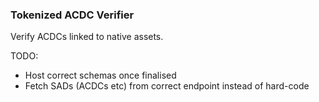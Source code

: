 ### Tokenized ACDC Verifier

Verify ACDCs linked to native assets.

TODO:
- Host correct schemas once finalised
- Fetch SADs (ACDCs etc) from correct endpoint instead of hard-code
